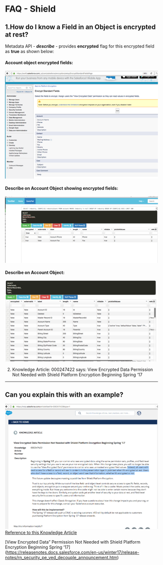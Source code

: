 # FAQ - Shield


 1.How do I know a Field in an Object is encrypted at rest?
 --------------------------------------------------------

Metadata API - ***describe*** - provides **encrypted** flag for this encrypted field as **true** as shown below:

#### Account object encrypted fields:

![Account object encrypted fields:](img/account-encrypted-fields.png)

#### Describe on Account Object showing encrypted fields:

![describe showing the encrypted flag](img/describe-showing-encrypted-flag.png)


#### Describe on Account Object:

![describe showing the Account Object](img/account-describe-metadata.png)



2. Knowledge Article: 000247422 says: View Encrypted Data Permission Not Needed with Shield Platform Encryption Beginning Spring ‘17
---------------------------------------------------------------------------------------------------------------------------------
Can you explain this with an example?
-------------------------------------

![KB-FLS](img/KB-FLS.png)
[Reference to this Knowledge Article](https://help.salesforce.com/articleView?id=000247422&type=1)

[View Encrypted Data” Permission Not Needed with Shield Platform Encryption Beginning Spring ‘17]
(https://releasenotes.docs.salesforce.com/en-us/winter17/release-notes/rn_security_pe_ved_decouple_announcement.htm)
